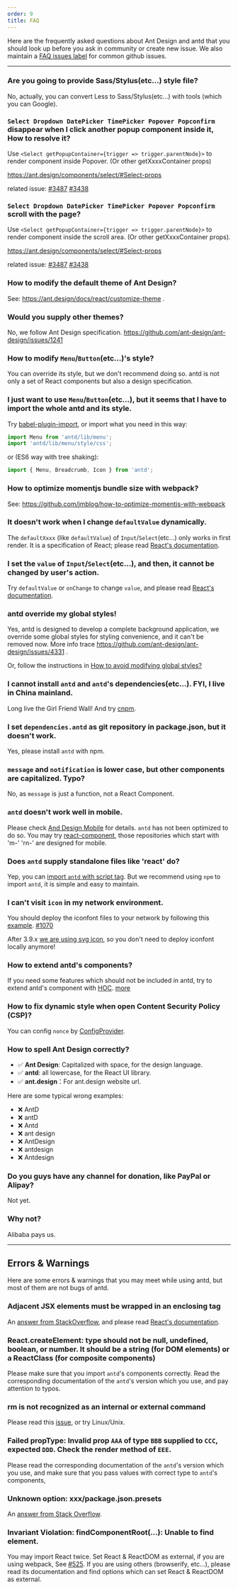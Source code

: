 ```yaml
---
order: 9
title: FAQ
---
```


Here are the frequently asked questions about Ant Design and antd that you should look up before you ask in community or create new issue. We also maintain a [FAQ issues label](http://u.ant.design/faq) for common github issues.

---

### Are you going to provide Sass/Stylus(etc...) style file?

No, actually, you can convert Less to Sass/Stylus(etc...) with tools (which you can Google).

### `Select Dropdown DatePicker TimePicker Popover Popconfirm` disappear when I click another popup component inside it, How to resolve it?

Use `<Select getPopupContainer={trigger => trigger.parentNode}>` to render component inside Popover. (Or other getXxxxContainer props)

https://ant.design/components/select/#Select-props

related issue: [#3487](https://github.com/ant-design/ant-design/issues/3487) [#3438](https://github.com/ant-design/ant-design/issues/3438)

### `Select Dropdown DatePicker TimePicker Popover Popconfirm` scroll with the page?

Use `<Select getPopupContainer={trigger => trigger.parentNode}>` to render component inside the scroll area. (Or other getXxxxContainer props).

https://ant.design/components/select/#Select-props

related issue: [#3487](https://github.com/ant-design/ant-design/issues/3487) [#3438](https://github.com/ant-design/ant-design/issues/3438)

### How to modify the default theme of Ant Design?

See: https://ant.design/docs/react/customize-theme .

### Would you supply other themes?

No, we follow Ant Design specification. https://github.com/ant-design/ant-design/issues/1241

### How to modify `Menu`/`Button`(etc...)'s style?

You can override its style, but we don't recommend doing so. antd is not only a set of React components but also a design specification.

### I just want to use `Menu`/`Button`(etc...), but it seems that I have to import the whole antd and its style.

Try [babel-plugin-import](https://github.com/ant-design/babel-plugin-import), or import what you need in this way:

```jsx
import Menu from 'antd/lib/menu';
import 'antd/lib/menu/style/css';
```

or (ES6 way with tree shaking):

```jsx
import { Menu, Breadcrumb, Icon } from 'antd';
```

### How to optimize momentjs bundle size with webpack?

See: https://github.com/jmblog/how-to-optimize-momentjs-with-webpack

### It doesn't work when I change `defaultValue` dynamically.

The `defaultXxxx` (like `defaultValue`) of `Input`/`Select`(etc...) only works in first render. It is a specification of React; please read [React's documentation](https://facebook.github.io/react/docs/forms.html#controlled-components).

### I set the `value` of `Input`/`Select`(etc...), and then, it cannot be changed by user's action.

Try `defaultValue` or `onChange` to change `value`, and please read [React's documentation](https://facebook.github.io/react/docs/forms.html#controlled-components).

### antd override my global styles!

Yes, antd is designed to develop a complete background application, we override some global styles for styling convenience, and it can't be removed now. More info trace https://github.com/ant-design/ant-design/issues/4331 .

Or, follow the instructions in [How to avoid modifying global styles?](docs/react/customize-theme#How-to-avoid-modifying-global-styles-?)

### I cannot install `antd` and `antd`'s dependencies(etc...). FYI, I live in China mainland.

Long live the Girl Friend Wall! And try [cnpm](http://npm.taobao.org/).

### I set `dependencies.antd` as git repository in package.json, but it doesn't work.

Yes, please install `antd` with npm.

### `message` and `notification` is lower case, but other components are capitalized. Typo?

No, as `message` is just a function, not a React Component.

### `antd` doesn't work well in mobile.

Please check [And Design Mobile](http://mobile.ant.design) for details. `antd` has not been optimized to do so. You may try [react-component](https://github.com/react-component/), those repositories which start with 'm-' 'rn-' are designed for mobile.

### Does `antd` supply standalone files like 'react' do?

Yep, you can [import `antd` with script tag](https://ant.design/docs/react/install?locale=en-US#Import-in-Browser). But we recommend using `npm` to import `antd`, it is simple and easy to maintain.

### I can't visit `icon` in my network environment.

You should deploy the iconfont files to your network by following this [example](https://github.com/ant-design/antd-init/tree/7c1a33cadb98f2fd8688fe527dd7f98215b9bced/examples/local-iconfont). [#1070](https://github.com/ant-design/ant-design/issues/1070)

After 3.9.x [we are using svg icon](/components/icon#svg-icons), so you don't need to deploy iconfont locally anymore!

### How to extend antd's components?

If you need some features which should not be included in antd, try to extend antd's component with [HOC](https://gist.github.com/sebmarkbage/ef0bf1f338a7182b6775). [more](https://medium.com/@dan_abramov/mixins-are-dead-long-live-higher-order-components-94a0d2f9e750#.eeu8q01s1)

### How to fix dynamic style when open Content Security Policy (CSP)?

You can config `nonce` by [ConfigProvider](/components/config-provider/#Content-Security-Policy).

### How to spell Ant Design correctly?

- ✅ **Ant Design**: Capitalized with space, for the design language.
- ✅ **antd**: all lowercase, for the React UI library.
- ✅ **ant.design**：For ant.design website url.

Here are some typical wrong examples:

- ❌ AntD
- ❌ antD
- ❌ Antd
- ❌ ant design
- ❌ AntDesign
- ❌ antdesign
- ❌ Antdesign

### Do you guys have any channel for donation, like PayPal or Alipay?

Not yet.

### Why not?

Alibaba pays us.

---

## Errors & Warnings

Here are some errors & warnings that you may meet while using antd, but most of them are not bugs of antd.

### Adjacent JSX elements must be wrapped in an enclosing tag

An [answer from StackOverflow](http://stackoverflow.com/questions/25034994/how-to-correctly-wrap-few-td-tags-for-jsxtransformer), and please read [React's documentation](http://facebook.github.io/react/docs/displaying-data.html#components-are-just-like-functions).

### React.createElement: type should not be null, undefined, boolean, or number. It should be a string (for DOM elements) or a ReactClass (for composite components)

Please make sure that you import `antd`'s components correctly. Read the corresponding documentation of the `antd`'s version which you use, and pay attention to typos.

### rm is not recognized as an internal or external command

Please read this [issue](https://github.com/ant-design/ant-design/issues/650#issuecomment-164966511), or try Linux/Unix.

### Failed propType: Invalid prop `AAA` of type `BBB` supplied to `CCC`, expected `DDD`. Check the render method of `EEE`.

Please read the corresponding documentation of the `antd`'s version which you use, and make sure that you pass values with correct type to `antd`'s components,

### Unknown option: xxx/package.json.presets

An [answer from Stack Overflow](http://stackoverflow.com/questions/33685365/unknown-option-babelrc-presets).

### Invariant Violation: findComponentRoot(...): Unable to find element.

You may import React twice. Set React & ReactDOM as external, if you are using webpack, See [#525](https://github.com/ant-design/ant-design/issues/525). If you are using others (browserify, etc...), please read its documentation and find options which can set React & ReactDOM as external.

